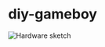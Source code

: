 # diy-gameboy

![Hardware sketch](https://rawgit.com/rage5474/diy-gameboy/master/fritzing/diy-gameboy_bb.svg)

